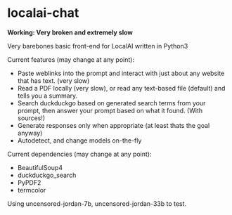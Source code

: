 # localai-chat

**Working: Very broken and extremely slow**

Very barebones basic front-end for LocalAI written in Python3

Current features (may change at any point):
- Paste weblinks into the prompt and interact with just about any website that has text. (very slow)
- Read a PDF locally (very slow), or read any text-based file (default) and tells you a summary.
- Search duckduckgo based on generated search terms from your prompt, then answer your prompt based on what it found. (With sources!)
- Generate responses only when appropriate (at least thats the goal anyway)
- Autodetect, and change models on-the-fly


Current dependencies (may change at any point):
- BeautifulSoup4
- duckduckgo_search
- PyPDF2
- termcolor


Using uncensored-jordan-7b, uncensored-jordan-33b to test.
